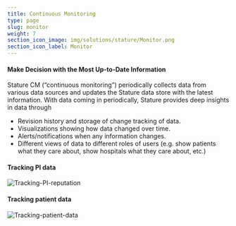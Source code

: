 ```yaml
---
title: Continuous Monitoring
type: page
slug: monitor
weight: 7
section_icon_image: img/solutions/stature/Monitor.png
section_icon_label: Monitor
---
```


#### Make Decision with the Most Up-to-Date Information

Stature CM (“continuous monitoring”) periodically collects data from various data sources and updates the Stature data store with the latest information.
With data coming in periodically, Stature provides deep insights in data through

* Revision history and storage of change tracking of data.
* Visualizations showing how data changed over time.
* Alerts/notifications when any information changes.
* Different views of data to different roles of users (e.g. show patients what they care about, show hospitals what they care about, etc.)

#### Tracking PI data
![Tracking-PI-reputation](/img/solutions/stature/Tracking-PI-reputation.jpg#center)

#### Tracking patient data

![Tracking-patient-data](/img/solutions/stature/Tracking-patient-data.jpg)
